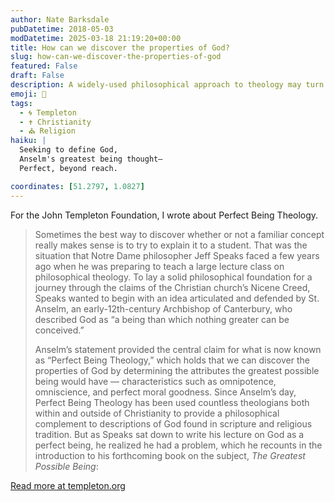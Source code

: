 ```yaml
---
author: Nate Barksdale
pubDatetime: 2018-05-03
modDatetime: 2025-03-18 21:19:20+00:00
title: How can we discover the properties of God?
slug: how-can-we-discover-the-properties-of-god
featured: False
draft: False
description: A widely-used philosophical approach to theology may turn out to be less than perfect.
emoji: 🤔
tags:
  - 🌀 Templeton
  - ✝️ Christianity
  - ⛪ Religion
haiku: |
  Seeking to define God,  
  Anselm's greatest being thought—  
  Perfect, beyond reach.

coordinates: [51.2797, 1.0827]
---
```


For the John Templeton Foundation, I wrote about Perfect Being Theology.

> Sometimes the best way to discover whether or not a familiar concept really makes sense is to try to explain it to a student. That was the situation that Notre Dame philosopher Jeff Speaks faced a few years ago when he was preparing to teach a large lecture class on philosophical theology. To lay a solid philosophical foundation for a journey through the claims of the Christian church’s Nicene Creed, Speaks wanted to begin with an idea articulated and defended by St. Anselm, an early-12th-century Archbishop of Canterbury, who described God as “a being than which nothing greater can be conceived.”
>
> Anselm’s statement provided the central claim for what is now known as “Perfect Being Theology,” which holds that we can discover the properties of God by determining the attributes the greatest possible being would have — characteristics such as omnipotence, omniscience, and perfect moral goodness. Since Anselm’s day, Perfect Being Theology has been used countless theologians both within and outside of Christianity to provide a philosophical complement to descriptions of God found in scripture and religious tradition. But as Speaks sat down to write his lecture on God as a perfect being, he realized he had a problem, which he recounts in the introduction to his forthcoming book on the subject, _The Greatest Possible Being_:

[Read more at templeton.org](https://www.templeton.org/grant/how-can-we-discover-the-properties-of-god-2)
